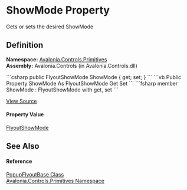 # ShowMode Property


Gets or sets the desired ShowMode



## Definition
**Namespace:** <a href="N_Avalonia_Controls_Primitives">Avalonia.Controls.Primitives</a>  
**Assembly:** Avalonia.Controls (in Avalonia.Controls.dll)

<Tabs groupId="api-code-preview">
<TabItem value="csharp" label="C#">
```csharp
public FlyoutShowMode ShowMode { get; set; }
```
</TabItem>
<TabItem value="vb" label="VB">
```vb
Public Property ShowMode As FlyoutShowMode
	Get
	Set
```
</TabItem>
<TabItem value="fsharp" label="F#">
```fsharp
member ShowMode : FlyoutShowMode with get, set
```
</TabItem>
</Tabs>



<a href="https://github.com/AvaloniaUI/Avalonia/tree/master/src/Avalonia.Controls/Flyouts/PopupFlyoutBase.cs#L131" title="View the source code">View Source</a>



#### Property Value
<a href="T_Avalonia_Controls_FlyoutShowMode">FlyoutShowMode</a>

## See Also


#### Reference
<a href="T_Avalonia_Controls_Primitives_PopupFlyoutBase">PopupFlyoutBase Class</a>  
<a href="N_Avalonia_Controls_Primitives">Avalonia.Controls.Primitives Namespace</a>  

